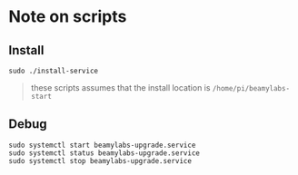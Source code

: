 # Note on scripts

## Install
```
sudo ./install-service
```

> these scripts assumes that the install location is `/home/pi/beamylabs-start`

## Debug
```
sudo systemctl start beamylabs-upgrade.service  
sudo systemctl status beamylabs-upgrade.service  
sudo systemctl stop beamylabs-upgrade.service  
```